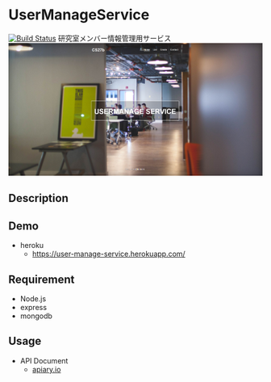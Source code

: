UserManageService
=================
[![Build Status](https://travis-ci.org/takatori/UserManageService.svg?branch=master)](http://travis-ci.org/takatori/UserManageService)
研究室メンバー情報管理用サービス
![top](https://github.com/takatori/UserManageService/blob/master/images/top.png)
## Description


## Demo
* heroku
  * https://user-manage-service.herokuapp.com/

## Requirement
* Node.js 
* express 
* mongodb 

## Usage
* API Document
  * [apiary.io](http://docs.usermanageservice.apiary.io)


